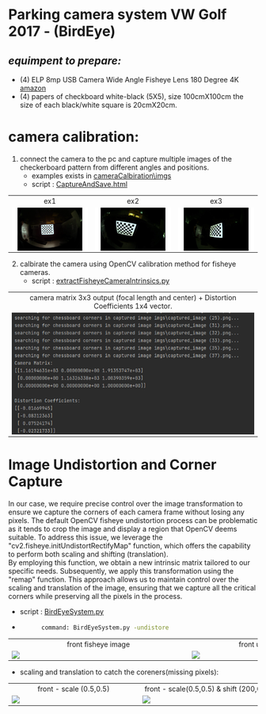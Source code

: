 ﻿# Parking camera system VW Golf 2017 - (BirdEye)

## _equimpent to prepare:_

 - (4) ELP 8mp USB Camera Wide Angle Fisheye Lens 180 Degree 4K [amazon](https://www.amazon.com/-/he/dp/B01HD1V3UO?ref=ppx_yo2ov_dt_b_product_details&th=1)
 - (4) papers of checkboard white-black (5X5), size 100cmX100cm the size of each black/white square is 20cmX20cm.


# camera calibration:
	
1. connect the camera to the pc and capture multiple images of the checkerboard pattern from different angles and positions.
     - examples exists in [cameraCalbiration\imgs](https://github.com/majedabu/Parking-Camera-System/tree/main/cameraCalbiration/imgs)
     - script : [CaptureAndSave.html](https://github.com/majedabu/Parking-Camera-System/blob/main/cameraCalbiration/CaptureAndSave.html)

|   |   |   |
|:-:|:-:|:-:|
|ex1|ex2|ex3|
|<img style="margin:0px auto;display:block" width=250 src=".\cameraCalbiration\imgs\captured_image (35).png"/>|<img style="margin:0px auto;display:block" width=250 src=".\cameraCalbiration\imgs\captured_image (23).png"/>|<img style="margin:0px auto;display:block" width=250 src=".\cameraCalbiration\imgs\captured_image (19).png"/>|

2. calbirate the camera  using OpenCV calibration method for fisheye cameras.
     - script : [extractFisheyeCameraIntrinsics.py](https://github.com/majedabu/Parking-Camera-System/blob/main/cameraCalbiration/extractFisheyeCameraIntrinsics%20.py)
    
|   |
|:-:|
|camera matrix 3x3 output (focal length and center) + Distortion Coefficients 1x4 vector.|
|<img style="margin:0px auto;display:block" src=".\cameraCalbiration\cameraCalbiration.png"/>|


# Image Undistortion and Corner Capture
In our case, we require precise control over the image transformation to ensure we capture the corners of each camera frame without losing any pixels. The default OpenCV fisheye undistortion process can be problematic as it tends to crop the image and display a region that OpenCV deems suitable.
To address this issue, we leverage the "cv2.fisheye.initUndistortRectifyMap" function, which offers the capability to perform both scaling and shifting (translation). <br/> By employing this function, we obtain a new intrinsic matrix tailored to our specific needs. Subsequently, we apply this transformation using the "remap" function.
This approach allows us to maintain control over the scaling and translation of the image, ensuring that we capture all the critical corners while preserving all the pixels in the process.

- script : [BirdEyeSystem.py](https://github.com/majedabu/Parking-Camera-System/blob/main/BirdEyeSystem/BirdEyeSystem.py)
- ```sh
    	command: BirdEyeSystem.py -undistore
|   |   |
|:-:|:-:|
|front fisheye image |front undistorted defualt|
|<img style="margin:0px auto;display:block" width=350 src=".\BirdEyeSystem\imgs\front.png"/>|<img style="margin:0px auto;display:block" width=350 src=".\BirdEyeSystem\imgs\test\front_undistorted_default.png"/>|

 - scaling and translation to catch the coreners(missing pixels):

|   |   |
|:-:|:-:|
|front - scale (0.5,0.5)|front - scale(0.5,0.5) & shift (200,0)|
|<img style="margin:0px auto;display:block" width=250 src=".\BirdEyeSystem\imgs\test\front_scaleXY_0.5.png"/>|<img style="margin:0px auto;display:block" width=250 src=".\BirdEyeSystem\imgs\test\front_scaleXY_0.5_shiftX_200.png"/>|


